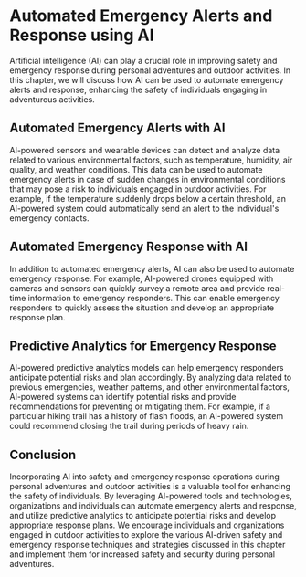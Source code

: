 Automated Emergency Alerts and Response using AI
============================================================================================================

Artificial intelligence (AI) can play a crucial role in improving safety and emergency response during personal adventures and outdoor activities. In this chapter, we will discuss how AI can be used to automate emergency alerts and response, enhancing the safety of individuals engaging in adventurous activities.

Automated Emergency Alerts with AI
----------------------------------

AI-powered sensors and wearable devices can detect and analyze data related to various environmental factors, such as temperature, humidity, air quality, and weather conditions. This data can be used to automate emergency alerts in case of sudden changes in environmental conditions that may pose a risk to individuals engaged in outdoor activities. For example, if the temperature suddenly drops below a certain threshold, an AI-powered system could automatically send an alert to the individual's emergency contacts.

Automated Emergency Response with AI
------------------------------------

In addition to automated emergency alerts, AI can also be used to automate emergency response. For example, AI-powered drones equipped with cameras and sensors can quickly survey a remote area and provide real-time information to emergency responders. This can enable emergency responders to quickly assess the situation and develop an appropriate response plan.

Predictive Analytics for Emergency Response
-------------------------------------------

AI-powered predictive analytics models can help emergency responders anticipate potential risks and plan accordingly. By analyzing data related to previous emergencies, weather patterns, and other environmental factors, AI-powered systems can identify potential risks and provide recommendations for preventing or mitigating them. For example, if a particular hiking trail has a history of flash floods, an AI-powered system could recommend closing the trail during periods of heavy rain.

Conclusion
----------

Incorporating AI into safety and emergency response operations during personal adventures and outdoor activities is a valuable tool for enhancing the safety of individuals. By leveraging AI-powered tools and technologies, organizations and individuals can automate emergency alerts and response, and utilize predictive analytics to anticipate potential risks and develop appropriate response plans. We encourage individuals and organizations engaged in outdoor activities to explore the various AI-driven safety and emergency response techniques and strategies discussed in this chapter and implement them for increased safety and security during personal adventures.
